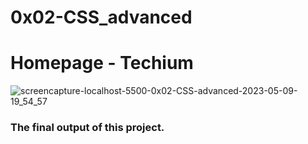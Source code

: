 # 0x02-CSS_advanced

# Homepage - Techium

![screencapture-localhost-5500-0x02-CSS-advanced-2023-05-09-19_54_57](https://github.com/MG-Musty/alx-frontend/assets/106968663/75b692b6-d968-44be-b50f-d5c96e0bb463)

### The final output of this project.

